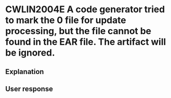 # CWLIN2004E A code generator tried to mark the 0 file for update processing, but the file cannot be found in the EAR file. The artifact will be ignored.

## Explanation

## User response